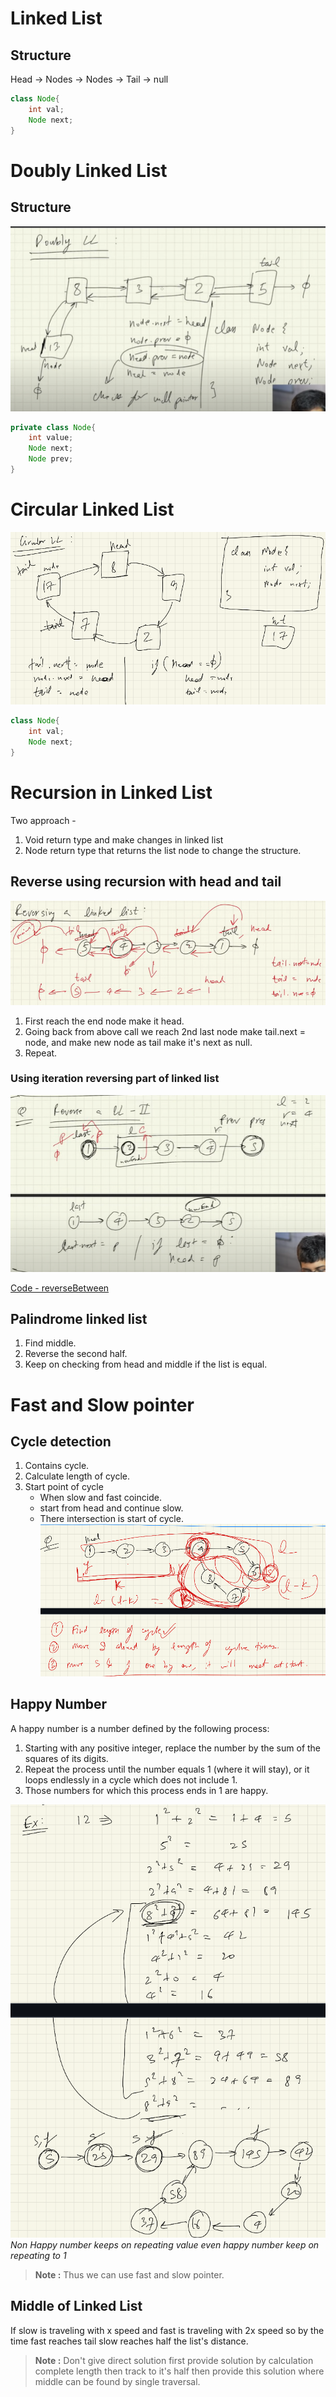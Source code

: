# Linked List

## Structure

Head -> Nodes -> Nodes -> Tail -> null

```java
class Node{
    int val;
    Node next;
}
```

# Doubly Linked List

## Structure
![alt text](image.png)

```java
private class Node{
    int value;
    Node next;
    Node prev;
}
```

# Circular Linked List

![alt text](image-1.png)

```java
class Node{
    int val;
    Node next;
}
```

# Recursion in Linked List

Two approach -

1. Void return type and make changes in linked list
2. Node return type that returns the list node to change the structure.

## Reverse using recursion with head and tail

![alt text](image-4.png)
1. First reach the end node make it head.
2. Going back from above call we reach 2nd last node make tail.next = node, and make new node as tail make it's next as null.
3. Repeat.

### Using iteration reversing part of linked list
![alt text](image-5.png) 

[Code - reverseBetween](../LeetCode/ReverseLinkedList.java)

## Palindrome linked list

1. Find middle.
2. Reverse the second half.
3. Keep on checking from head and middle if the list is equal.

# Fast and Slow pointer

## Cycle detection

1. Contains cycle.
2. Calculate length of cycle.
3. Start point of cycle
    - When slow and fast coincide.
    - start from head and continue slow.
    - There intersection is start of cycle. 
    ![alt text](image-2.png)

## Happy Number

A happy number is a number defined by the following process:

1. Starting with any positive integer, replace the number by the sum of the squares of its digits.
2. Repeat the process until the number equals 1 (where it will stay), or it loops endlessly in a cycle which does not include 1.
3. Those numbers for which this process ends in 1 are happy.

![alt text](image-3.png)*Non Happy number keeps on repeating value even happy number keep on repeating to 1*

>**Note :** Thus we can use fast and slow pointer.

## Middle of Linked List

If slow is traveling with x speed and fast is traveling with 2x speed so by the time fast reaches tail slow reaches half the list's distance.

>**Note :** Don't give direct solution first provide solution by calculation complete length then track to it's half then provide this solution where middle can be found by single traversal.

